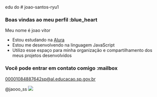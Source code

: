 edu do # joao-santos-ryu1
### Boas vindas ao meu perfil :blue_heart

Meu nome é joao vitor

- Estou estudando na [Alura](https://www.alura.com.br)
- Estou me desenvolvendo na linguagem JavaScript
- Utilizo esse espaço para minha organização e compartilhamento dos meus projetos desenvolvidos

### Você pode entrar em contato comigo :mailbox

00001084887642sp@al.educacao.sp.gov.br

@jaooo_ss
![](https://i0.wp.com/www.inspi.com.br/wp-content/uploads/2014/09/1410967177-dragonballzgif-0.gif)
